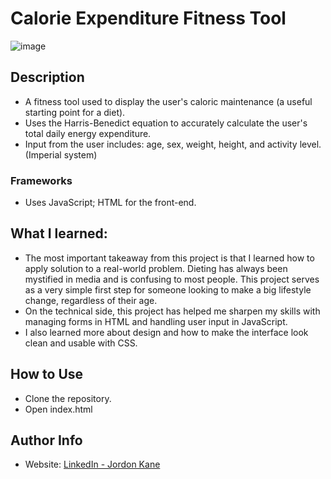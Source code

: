 # Calorie Expenditure Fitness Tool
![image](https://github.com/jordonkane/cal-exp2/assets/55868384/9cef48fa-4f9e-44c6-b8e9-833c09214e9b)
## Description
- A fitness tool used to display the user's caloric maintenance (a useful starting point for a diet).
- Uses the Harris-Benedict equation to accurately calculate the user's total daily energy expenditure.
- Input from the user includes: age, sex, weight, height, and activity level. (Imperial system) 
### Frameworks
- Uses JavaScript; HTML for the front-end.
## What I learned:
- The most important takeaway from this project is that I learned how to apply solution to a real-world problem. Dieting has always been mystified in media and is confusing to most people. This project serves as a very simple first step for someone looking to make a big lifestyle change, regardless of their age.
- On the technical side, this project has helped me sharpen my skills with managing forms in HTML and handling user input in JavaScript.
- I also learned more about design and how to make the interface look clean and usable with CSS.
## How to Use
- Clone the repository.
- Open index.html
## Author Info
- Website: [LinkedIn - Jordon Kane](https://www.linkedin.com/in/jordonkane/)
